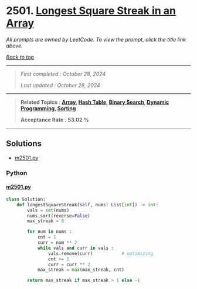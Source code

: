 # 2501. [Longest Square Streak in an Array](<https://leetcode.com/problems/longest-square-streak-in-an-array>)

*All prompts are owned by LeetCode. To view the prompt, click the title link above.*

*[Back to top](<../README.md>)*

------

> *First completed : October 28, 2024*
>
> *Last updated : October 28, 2024*

------

> **Related Topics** : **[Array](<by_topic/Array.md>), [Hash Table](<by_topic/Hash Table.md>), [Binary Search](<by_topic/Binary Search.md>), [Dynamic Programming](<by_topic/Dynamic Programming.md>), [Sorting](<by_topic/Sorting.md>)**
>
> **Acceptance Rate** : **53.02 %**

------

## Solutions

- [m2501.py](<../my-submissions/m2501.py>)
### Python
#### [m2501.py](<../my-submissions/m2501.py>)
```Python
class Solution:
    def longestSquareStreak(self, nums: List[int]) -> int:
        vals = set(nums)
        nums.sort(reverse=False)
        max_streak = 0

        for num in nums :
            cnt = 1
            curr = num ** 2
            while vals and curr in vals :
                vals.remove(curr)           # optimizing
                cnt += 1
                curr = curr ** 2
            max_streak = max(max_streak, cnt)

        return max_streak if max_streak > 1 else -1

```

